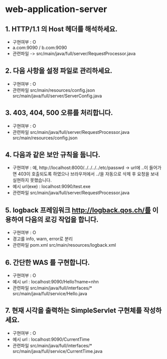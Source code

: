 # web-application-server
## 1. HTTP/1.1 의 Host 헤더를 해석하세요.
- 구현여부 : O
- a.com:9090 / b.com:9090
- 관련파일
  -> src/main/java/full/server/RequestProcessor.java

## 2. 다음 사항을 설정 파일로 관리하세요.
- 구현여부 : O
- 관련파일
  src/main/resources/config.json
  src/main/java/full/server/ServerConfig.java

## 3. 403, 404, 500 오류를 처리합니다.
- 구현여부 : O
- 관련파일
  src/main/java/full/server/RequestProcessor.java
  src/main/resources/config.json

## 4. 다음과 같은 보안 규칙을 둡니다.
- 구현여부 :
  예, http://localhost:8000/../../../../etc/passwd -> url에 ..이 들어가면 403이 호출되도록 하였으나 브라우저에서 ../을 자동으로 삭제 후 요청을 보내 실현하지 못했습니다.
- 예시 url(exe) : localhost:9090/test.exe
- 관련파일
  src/main/java/full/server/RequestProcessor.java

## 5. logback 프레임워크 http://logback.qos.ch/를 이용하여 다음의 로깅 작업을 합니다.
- 구현여부 : O
- 경고를 info, warn, error로 분리
- 관련파일
  pom.xml
  src/main/resources/logback.xml

## 6. 간단한 WAS 를 구현합니다.
- 구현여부 : O
- 예시 url : localhost:9090/Hello?name=nhn
- 관련파일
  src/main/java/full/interfaces/*
  src/main/java/full/service/Hello.java

## 7. 현재 시각을 출력하는 SimpleServlet 구현체를 작성하세요.
- 구현여부 : O
- 예시 url : localhost:9090/CurrentTime
- 관련파일
  src/main/java/full/interfaces/*
  src/main/java/full/service/CurrentTime.java
  

